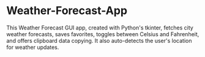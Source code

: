 # Weather-Forecast-App
This Weather Forecast GUI app, created with Python's tkinter, fetches city weather forecasts, saves favorites, toggles between Celsius and Fahrenheit, and offers clipboard data copying. It also auto-detects the user's location for weather updates.
